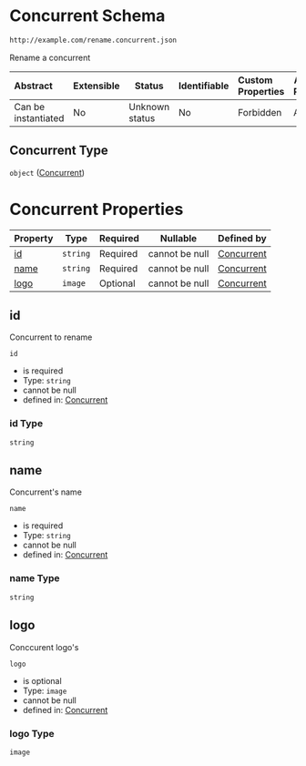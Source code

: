 # Concurrent Schema

```txt
http://example.com/rename.concurrent.json
```

Rename a concurrent


| Abstract            | Extensible | Status         | Identifiable | Custom Properties | Additional Properties | Access Restrictions | Defined In                                                                                   |
| :------------------ | ---------- | -------------- | ------------ | :---------------- | --------------------- | ------------------- | -------------------------------------------------------------------------------------------- |
| Can be instantiated | No         | Unknown status | No           | Forbidden         | Allowed               | none                | [rename-concurrent.schema.json](../out/rename-concurrent.schema.json "open original schema") |

## Concurrent Type

`object` ([Concurrent](rename-concurrent.md))

# Concurrent Properties

| Property      | Type     | Required | Nullable       | Defined by                                                                                                           |
| :------------ | -------- | -------- | -------------- | :------------------------------------------------------------------------------------------------------------------- |
| [id](#id)     | `string` | Required | cannot be null | [Concurrent](rename-concurrent-properties-id.md "http&#x3A;//example.com/rename.concurrent.json#/properties/id")     |
| [name](#name) | `string` | Required | cannot be null | [Concurrent](rename-concurrent-properties-name.md "http&#x3A;//example.com/rename.concurrent.json#/properties/name") |
| [logo](#logo) | `image`  | Optional | cannot be null | [Concurrent](rename-concurrent-properties-logo.md "http&#x3A;//example.com/rename.concurrent.json#/properties/logo") |

## id

Concurrent to rename


`id`

-   is required
-   Type: `string`
-   cannot be null
-   defined in: [Concurrent](rename-concurrent-properties-id.md "http&#x3A;//example.com/rename.concurrent.json#/properties/id")

### id Type

`string`

## name

Concurrent's name


`name`

-   is required
-   Type: `string`
-   cannot be null
-   defined in: [Concurrent](rename-concurrent-properties-name.md "http&#x3A;//example.com/rename.concurrent.json#/properties/name")

### name Type

`string`

## logo

Conccurent logo's


`logo`

-   is optional
-   Type: `image`
-   cannot be null
-   defined in: [Concurrent](rename-concurrent-properties-logo.md "http&#x3A;//example.com/rename.concurrent.json#/properties/logo")

### logo Type

`image`
